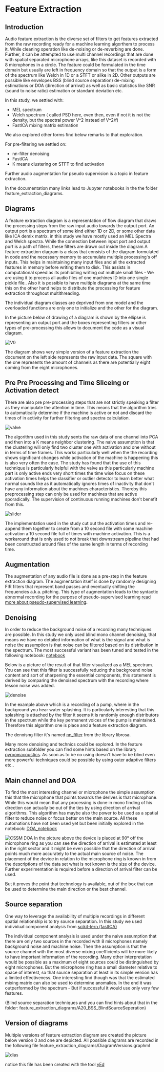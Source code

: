 # Feature Extraction 

## Introduction 

Audio feature extraction is the diverse set of filters to get features extracted from the raw recording ready for a machine learning algorthem to process it. While cleaning operation like de-noising or de-reverbing are done. Further, it can be attempted to use multi channel recordings that are done with spatial separated microphone arrays, like this dataset is recorded with 8 microphones in a circle.  The feature could be formulated in the time domain but usually are left in frequency domain so that the output is a form of the spectrum like Welch in 1D or a STFT or alike in 2D. Other outputs are possible like envelopes BSS (blind source separation) de-mixing estimations or DOA (direction of arrival) as well as basic statistics like SNR (sound to noise ratio) estimation or standard deviation etc.

In this study, we settled with:
* MEL spectrum
* Welch spectrum ( called PSD here, even then, even if not it is not the density, but the spectral power V^2 instead of V^2/f)
* FastICA mixing matrix estimation

We also explored other forms find below remarks to that exploration.

For pre-filtering we settled on:
* nn-filter denoising
* FastICA
* K means clustering on STFT to find activation

Further audio augmentation for pseudo supervision is a topic in feature extraction.

In the documentation many links lead to Jupyter notebooks in the the folder feature_extraction_diagrams.


## Diagrams

A feature extraction diagram is a representation of flow diagram that draws the processing steps from the raw input audio towards the output port.
An output port is a spectrum of some kind either 1D or 2D, or some other data like ICA demix matrix. in this study we have mostly used an MEL Spectra and Welch spectra.
While the connection between input port and output port is a path of filters, these filters are drawn out inside the diagram.A feature extraction diagram is a class that consists of the diagram formulated in code and the necessary memory to accumulate multiple processing's off inputs. This helps in maintaining many input files and all the extracted features in memory before writing them to disk. This assists in computational speed as its prohibiting writing out multiple small files - We are using it to process all audio files of one machines ID into one single pickle file.. Also it is possible to have multiple diagrams at the same time this on the other hand helps to distribute the processing for feature extraction throughout multithreading.

The individual diagram classes are deprived from one model and the overloaded functions are only one to initialize and the other for the diagram.

In the picture below of drawing of a diagram is shown by the ellipse is representing an output port and the boxes representing filters or other types of pre-processing this allows to document the code as a visual diagram.

![V0](media_feature_extraction/DiagramV0.png)

The diagram shows very simple version of a feature extraction the document on the left side represents the raw input data. The square with the one represents the amount of channels as there are potentially eight coming from the eight microphones.

## Pre Pre Processing and Time Sliceing or Activation detect

There are also pre pre-processing steps that are not strictly speaking a filter as they manipulate the attention in time. This means that the algorithm tries to automatically determine if the machine is active or not and discard the times of in activity for further filtering and spectra calculation.

![valve](media_feature_extraction/MEL_timeslice_valve.png)

The algorithm used in this study sents the raw data of one channel into PCA and then into a K means neighbor clustering. The naive assumption is that the clustering will only find two cluster one with activation and one without in terms of time frames. This works particularly well when the the recording shows significant changes while activation of the machine is happening this is also very often the case. The study has found that the use of this technique is particularly helpful with the valve as this particularly machine part is only active ends very short times the time wise focus on these activation times helps the classifier or outlier detector to learn better what normal sounds like as it automatically ignores times of inactivity that don't have any information about the machines characteristics. Thereby this preprocessing step can only be used for machines that are active sporadically. The supervision of continuous running machines don't benefit from this.

![slider](media_feature_extraction/MEL_timeslice_slider.png)

The implementation used in the study cut out the activation times and re-append them together to create from a 10 second file with some machine activation a 10 second file full of times with machine activation. This is a workaround that is only used to not break that downstream pipeline that had been constructed around files of the same length in terms of recording time.

## Augmentation

The augmentation of any audio file is done as a pre-step in the feature extraction diagram. The augmentation itself is done by randomly designing FIR filters that represent band passes and eventually shifting the frequencies a.k.a. pitching. This type of augmentation leads to the syntactic abnormal recording for the purpose of pseudo-supervised learning [read more about pseudo-supervised learning](../modeling/pseudo_supervised/pseudo_supervised.md). 


## Denoising

In order to reduce the background noise of a recording many techniques are possible. In this study we only used blind mono channel denoising, that means we have no detailed information of what is the signal and what is noise the assumption is that noise can be filtered based on its distribution in the spectrum. The most successful variant has been tuned and tested in the following notebook: [notebook](../feature_extraction_diagrams/A04_DenoiseDesign_mono/librosa_NNFilter_BlindDenoise.ipynb) 

Below is a picture of the result of that filter visualized as a MEL spectrum. You can see that this filter is successfully reducing the background noise content and sort of sharpening the essential components, this statement is derived by comparing the denoised spectrum with the recording where lesson noise was added.

![denoise](\media_feature_extraction\denoise_example.png)

In the example above which is a recording of a pump, where in the background you hear water splashing. It is particularly interesting that this splashing is attached by the filter it seems it is randomly enough distributors in the spectrum while the key permanent voices of the pump is maintained. Therefore this algorithm one is place and a feature extraction diagram.

The denoisng filter it's named [nn_filter](https://librosa.github.io/librosa/generated/librosa.decompose.nn_filter.html) from the library librosa.

Many more denoising and technics could be explored. In the feature extraction subfolder you can find some hints based on the library [pyroomacoustics](https://github.com/LCAV/pyroomacoustics). As soon as to be no using doesn't have to be blind even more powerful techniques could be possible by using outer adaptive filters etc.. 

## Main channel and DOA

To find the most interesting channel or microphone the simple assumption this that the microphone that points towards the derives is that microphone. While this would mean that any processing is done in mono finding of his direction can actually be out of the ties by using direction of arrival algorithms. This algorithm has maybe also the power to be used as a  spatial filter to reduce noise or focus better on the main source. All these automations have not been used yet but been initially explored in the notebook: [DOA_notebook](../feature_extraction_diagrams/A21_DirectionOfArrival_DOA/pyroomacustic_DOA.ipynb)

![CSSM DOA](media_feature_extraction/CSSM_DOA.png)
In the picture above the device is placed at 90° off the microphone ring as you can see the direction of arrival is estimated at least in the right sector and it might be even possible that the direction of arrival points much more accurately to the actual main source of noise. The placement of the device in relation to the microphone ring is known in from the descriptions of the data set what is not known is the size of the device. Further experimentation is required before a direction of arrival filter can be used.

But it proves the point that technology is available, out of the box that can be used to determine the main direction or the best channel.

## Source separation

One way to leverage the availability of multiple recordings in different spatial relationship is to try source separation. In this study we used individual component analysis from [scikit-lern (fastICA)](https://scikit-learn.org/stable/modules/decomposition.html#ica)

The individual component analysis is used under the naive assumption that there are only two sources in the recorded with 8 microphones namely background noise and machine noise. Then the assumption is that the source channel with the most diverse mixing coefficients will be more likely to have important information of the recording. Many other interpretation would be possible as a maximum of eight sources could be distinguished by eight microphones. But the microphone ring has a small diameter relative to space of interest, so that source separation at least in its simple version has a limited effectiveness. One interesting find though was that the estimated mixing matrix can also be used to determine anomalies. In the end it was outperformed by the spectrum - But if successful it would use only very few features. 

(Blind source separation techniques and you can find hints about that in the folder: feature_extraction_diagrams/A20_BSS_BlindSourceSeperation)



## Version of diagrams

Multiple versions of feature extraction diagram are created the picture below version 0 and one are depicted. All possible diagrams are recorded in the following file feature_extraction_diagrams/DiagramVersions.graphml

![dias](media_feature_extraction/Diagrams.png)

notice this file has been created with the tool [yEd](https://www.yworks.com/products/yed)

